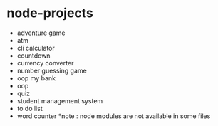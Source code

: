 # node-projects
* adventure game
* atm
* cli calculator
* countdown
* currency converter
* number guessing game
* oop my bank
* oop
* quiz
* student management system
* to do list
* word counter
  *note : node modules are not available in some files
   

